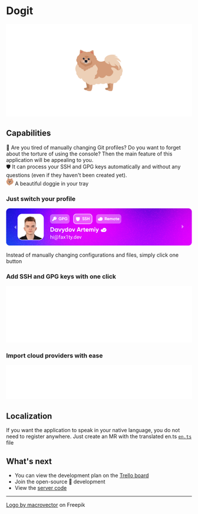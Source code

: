 # Dogit

![Cover](./.media/cover.png)

## Capabilities

🔀 Are you tired of manually changing Git profiles? Do you want to forget about the torture of using the console? Then the main feature of this application will be appealing to you.  
🛡️ It can process your SSH and GPG keys automatically and without any questions (even if they haven't been created yet).  
![Favicon](./.media/favicon.png) A beautiful doggie in your tray

### Just switch your profile

![Notification](./.media/notification.png)

Instead of manually changing configurations and files, simply click one button

### Add SSH and GPG keys with one click

![Notification](./.media/notification-gpg.png)

### Import cloud providers with ease

![Notification](./.media/notification-import.png)

## Localization

If you want the application to speak in your native language, you do not need to register anywhere. Just create an MR with the translated en.ts [`en.ts`](./src/i18n/en.ts) file

## What's next

- You can view the development plan on the [Trello board](https://trello.com/b/3URw643a/whats-next)
- Join the open-source 👐 development
- View the [server code](https://github.com/fax1ty/dogit-server)

---

[Logo by macrovector](https://www.freepik.com/free-vector/colored-purebred-dogs-icon-set_4329617.htm) on Freepik
